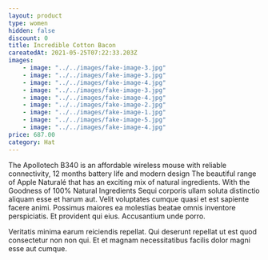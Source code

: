 ```yaml
---
layout: product
type: women
hidden: false
discount: 0
title: Incredible Cotton Bacon
careatedAt: 2021-05-25T07:22:33.203Z
images:
    - image: "../../images/fake-image-3.jpg"
    - image: "../../images/fake-image-3.jpg"
    - image: "../../images/fake-image-4.jpg"
    - image: "../../images/fake-image-3.jpg"
    - image: "../../images/fake-image-4.jpg"
    - image: "../../images/fake-image-2.jpg"
    - image: "../../images/fake-image-1.jpg"
    - image: "../../images/fake-image-5.jpg"
    - image: "../../images/fake-image-4.jpg"
price: 687.00
category: Hat
---
```

The Apollotech B340 is an affordable wireless mouse with reliable connectivity, 12 months battery life and modern design
The beautiful range of Apple Naturalé that has an exciting mix of natural ingredients. With the Goodness of 100% Natural Ingredients
Sequi corporis ullam soluta distinctio aliquam esse et harum aut. Velit voluptates cumque quasi et est sapiente facere animi. Possimus maiores ea molestias beatae omnis inventore perspiciatis. Et provident qui eius. Accusantium unde porro.
 Veritatis minima earum reiciendis repellat. Qui deserunt repellat ut est quod consectetur non non qui. Et et magnam necessitatibus facilis dolor magni esse aut cumque.

